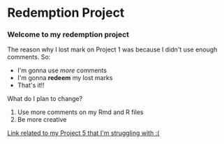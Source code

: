 # Redemption Project

### Welcome to my redemption project

The reason why I lost mark on Project 1 was because I didn't use enough comments. So:
- I'm gonna use *more* comments
- I'm gonna **redeem** my lost marks
- That's it!!

What do I plan to change?
1. Use more comments on my Rmd and R files
2. Be more creative

[Link related to my Project 5 that I'm struggling with :(](https://www.booking.com/hotel/nz/cordis-auckland)


